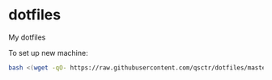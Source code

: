 # dotfiles

My dotfiles

To set up new machine:
```sh
bash <(wget -qO- https://raw.githubusercontent.com/qsctr/dotfiles/master/setup)
```

